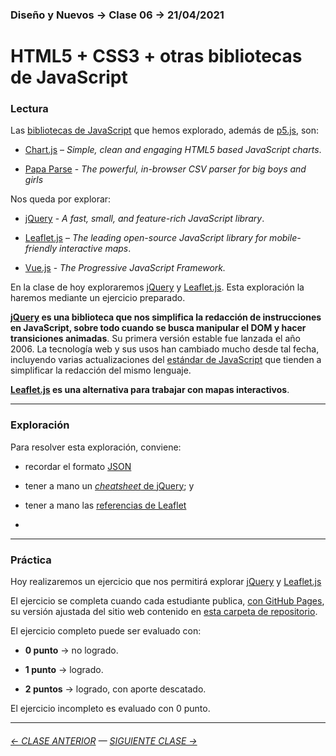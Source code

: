 ### Diseño y Nuevos → Clase 06 → 21/04/2021

# HTML5 + CSS3 + otras bibliotecas de JavaScript

### Lectura

Las [bibliotecas de JavaScript](https://en.wikipedia.org/wiki/List_of_JavaScript_libraries) que hemos explorado, además de [p5.js](https://p5js.org/es/), son:

- [Chart.js](https://www.chartjs.org/) – *Simple, clean and engaging HTML5 based JavaScript charts*.

- [Papa Parse](https://www.papaparse.com/) - *The powerful, in-browser CSV parser for big boys and girls*

Nos queda por explorar:

- [jQuery](https://jquery.com/) - *A fast, small, and feature-rich JavaScript library*.

- [Leaflet.js](https://leafletjs.com/) – *The leading open-source JavaScript library for mobile-friendly interactive maps*.

- [Vue.js](https://v3.vuejs.org/) - *The Progressive JavaScript Framework.*

En la clase de hoy exploraremos [jQuery](https://jquery.com/) y [Leaflet.js](https://leafletjs.com/). Esta exploración la haremos mediante un ejercicio preparado.

**[jQuery](https://jquery.com/) es una biblioteca que nos simplifica la redacción de instrucciones en JavaScript, sobre todo cuando se busca manipular el DOM y hacer transiciones animadas**. Su primera versión estable fue lanzada el año 2006. La tecnología web y sus usos han cambiado mucho desde tal fecha, incluyendo varias actualizaciones del [estándar de JavaScript](https://en.wikipedia.org/wiki/ECMAScript) que tienden a simplificar la redacción del mismo lenguaje.

**[Leaflet.js](https://leafletjs.com/) es una alternativa para trabajar con mapas interactivos**. 

- - - - - - -


### Exploración

Para resolver esta exploración, conviene:

- recordar el formato [JSON](https://www.json.org/json-es.html)

- tener a mano un [*cheatsheet* de jQuery](https://htmlcheatsheet.com/jquery/); y 

- tener a mano las [referencias de Leaflet](https://leafletjs.com/reference-1.7.1.html)
- 
- - - - - - -

### Práctica


Hoy realizaremos un ejercicio que nos permitirá explorar [jQuery](https://jquery.com/) y [Leaflet.js](https://leafletjs.com/)

El ejercicio se completa cuando cada estudiante publica, [con GitHub Pages](https://docs.github.com/es/free-pro-team@latest/github/working-with-github-pages/configuring-a-publishing-source-for-your-github-pages-site), su versión ajustada del sitio web contenido en [esta carpeta de repositorio](https://profesorfaco.github.io/dno037-2021/clase-06/).

El ejercicio completo puede ser evaluado con:

- **0 punto** → no logrado.

- **1 punto** → logrado.

- **2 puntos** → logrado, con aporte descatado.

El ejercicio incompleto es evaluado con 0 punto.

- - - - - - - -

###### [← CLASE ANTERIOR](https://github.com/profesorfaco/dno037-2021/tree/main/clase-05) — [SIGUIENTE CLASE →](https://github.com/profesorfaco/dno037-2021/tree/main/clase-07)

